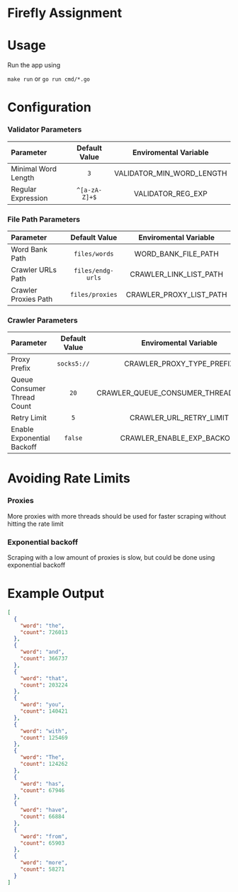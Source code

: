 # Firefly Assignment

# Usage

Run the app using

`make run` or `go run cmd/*.go`

# Configuration

### Validator Parameters

| Parameter           | Default Value |   Enviromental Variable   |
| :------------------ | :-----------: | :-----------------------: |
| Minimal Word Length |      `3`      | VALIDATOR_MIN_WORD_LENGTH |
| Regular Expression  | `^[a-zA-Z]+$` |     VALIDATOR_REG_EXP     |

### File Path Parameters

| Parameter            |   Default Value   |  Enviromental Variable  |
| :------------------- | :---------------: | :---------------------: |
| Word Bank Path       |   `files/words`   |   WORD_BANK_FILE_PATH   |
| Crawler URLs Path    | `files/endg-urls` | CRAWLER_LINK_LIST_PATH  |
| Crawler Proxies Path |  `files/proxies`  | CRAWLER_PROXY_LIST_PATH |

### Crawler Parameters

| Parameter                   | Default Value |        Enviromental Variable        |
| :-------------------------- | :-----------: | :---------------------------------: |
| Proxy Prefix                |  `socks5://`  |      CRAWLER_PROXY_TYPE_PREFIX      |
| Queue Consumer Thread Count |     `20`      | CRAWLER_QUEUE_CONSUMER_THREAD_COUNT |
| Retry Limit                 |      `5`      |       CRAWLER_URL_RETRY_LIMIT       |
| Enable Exponential Backoff  |    `false`    |     CRAWLER_ENABLE_EXP_BACKOFF      |

# Avoiding Rate Limits

### Proxies

More proxies with more threads should be used for faster scraping without hitting the rate limit

### Exponential backoff

Scraping with a low amount of proxies is slow, but could be done using exponential backoff

# Example Output

```json
[
  {
    "word": "the",
    "count": 726013
  },
  {
    "word": "and",
    "count": 366737
  },
  {
    "word": "that",
    "count": 203224
  },
  {
    "word": "you",
    "count": 140421
  },
  {
    "word": "with",
    "count": 125469
  },
  {
    "word": "The",
    "count": 124262
  },
  {
    "word": "has",
    "count": 67946
  },
  {
    "word": "have",
    "count": 66884
  },
  {
    "word": "from",
    "count": 65903
  },
  {
    "word": "more",
    "count": 58271
  }
]
```

